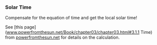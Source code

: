 ### Solar Time

Compensate for the equation of time and get the local solar time!

See [this page](www.powerfromthesun.net/Book/chapter03/chapter03.html#3.1.1 Time) from [powerfromthesun.net](www.powerfromthesun.net) for details on the calculation.
